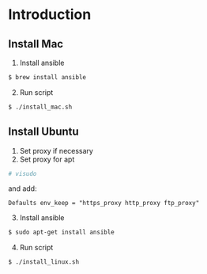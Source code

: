 # Introduction

## Install Mac
 1. Install ansible
 ```sh
 $ brew install ansible
 ```
 2. Run script
 ```sh
 $ ./install_mac.sh
 ```

## Install Ubuntu
 1. Set proxy if necessary
 2. Set proxy for apt 
 ```sh
 # visudo
 ```
 and add:
 ```
 Defaults env_keep = "https_proxy http_proxy ftp_proxy"
 ```
 3. Install ansible
 ```sh
 $ sudo apt-get install ansible
 ```
 4. Run script
 ```sh
 $ ./install_linux.sh
 ```

